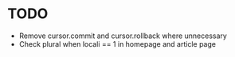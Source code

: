 # TODO
- Remove cursor.commit and cursor.rollback where unnecessary
- Check plural when locali == 1 in homepage and article page